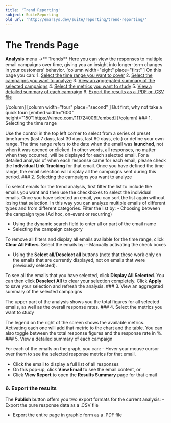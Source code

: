 ```yaml
---
title: 'Trend Reporting'
subject: SuiteReporting
old_url: 'http://emarsys.dev/suite/reporting/trend-reporting/'
---
```


The Trends Page
===============

 **Analysis** menu ->** Trends** Here you can view the responses to multiple email campaigns over time, giving you an insight into longer-term changes in your customers' behavior. [column width="eight" place="first" ] On this page you can: 1. [Select the time range you want to cover](#timerange)
2. [Select the campaigns you want to analyze](#selectcampaign)
3. [View an aggregated summary of the selected campaigns](#aggregated)
4. [Select the metrics you want to study](#selectmetrics)
5. [View a detailed summary of each campaign](#summary)
6. [Export the results as a .PDF or .CSV file](#export)
 
 [/column] [column width="four" place="second" ] But first, why not take a quick tour: [embed width="600" height="150"]https://vimeo.com/111724006[/embed] [/column] <a name="timerange"></a>### 1. Selecting the time range

 Use the control in the top left corner to select from a series of preset timeframes (last 7 days, last 30 days, last 60 days, etc.) or define your own range. The time range refers to the date when the email was **launched**, not when it was opened or clicked. In other words, all responses, no matter when they occurred, will be displayed for each selected email. For a detailed analysis of when each response came for each email, please check the **Individual Link Tracking** for that email. Once you have defined the time range, the email selection will display all the campaigns sent during this period. <a name="selectcampaign"></a>### 2. Selecting the campaigns you want to analyze

 To select emails for the trend analysis, first filter the list to include the emails you want and then use the checkboxes to select the individual emails. Once you have selected an email, you can sort the list again without losing that selection. In this way you can analyze multiple emails of different types and from different categories. Filter the list by: - Choosing between the campaign type (Ad hoc, on-event or recurring)
- Using the dynamic search field to enter all or part of the email name
- Selecting the campaign category
 
 To remove all filters and display all emails available for the time range, click **Clear All Filters**. Select the emails by: - Manually activating the check boxes
- Using the **Select all**/**Deselect all** buttons (note that these work only on the emails that are currently displayed, not on emails that were previously selected).
 
 To see all the emails that you have selected, click **Display All Selected**. You can then click **Deselect All** to clear your selection completely. Click **Apply** to save your selection and refresh the analysis. <a name="aggregated"></a>### 3. View an aggregated summary of the selected campaigns

 The upper part of the analysis shows you the total figures for all selected emails, as well as the overall response rates. <a name="selectmetrics"></a>### 4. Select the metrics you want to study

 The legend on the right of the screen shows the available metrics. Activating each one will add that metric to the chart and the table. You can also toggle between the total response figures and the response rate in %. <a name="summary"></a>### 5. View a detailed summary of each campaign

 For each of the emails on the graph, you can: - Hover your mouse cursor over them to see the selected response metrics for that email.
- Click the email to display a full list of all responses
- On this pop-up, click **View Email** to see the email content, or
- Click **View Report** to open the **Results Summary** page for that email

### <a name="export"></a>6. Export the results

 The **Publish** button offers you two export formats for the current analysis: - Export the pure response data as a .CSV file
- Export the entire page in graphic form as a .PDF file